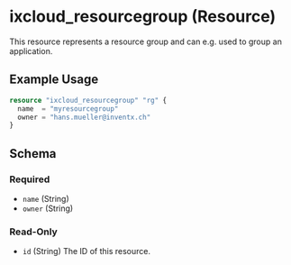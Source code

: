 # ixcloud_resourcegroup (Resource)

This resource represents a resource group and can e.g. used to group an application.


## Example Usage

```terraform
resource "ixcloud_resourcegroup" "rg" {
  name  = "myresourcegroup"
  owner = "hans.mueller@inventx.ch"
}
```

<!-- schema generated by tfplugindocs -->
## Schema

### Required

- `name` (String)
- `owner` (String)

### Read-Only

- `id` (String) The ID of this resource.